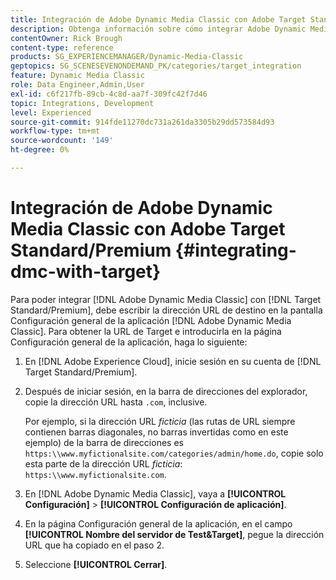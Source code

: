 ```yaml
---
title: Integración de Adobe Dynamic Media Classic con Adobe Target Standard/Premium
description: Obtenga información sobre cómo integrar Adobe Dynamic Media Classic con Adobe Target Standard/Premium.
contentOwner: Rick Brough
content-type: reference
products: SG_EXPERIENCEMANAGER/Dynamic-Media-Classic
geptopics: SG_SCENESEVENONDEMAND_PK/categories/target_integration
feature: Dynamic Media Classic
role: Data Engineer,Admin,User
exl-id: c6f217fb-89cb-4c8d-aa7f-309fc42f7d46
topic: Integrations, Development
level: Experienced
source-git-commit: 914fde11270dc731a261da3305b29dd573584d93
workflow-type: tm+mt
source-wordcount: '149'
ht-degree: 0%

---
```


# Integración de Adobe Dynamic Media Classic con Adobe Target Standard/Premium {#integrating-dmc-with-target}

Para poder integrar [!DNL Adobe Dynamic Media Classic] con [!DNL Target Standard/Premium], debe escribir la dirección URL de destino en la pantalla Configuración general de la aplicación [!DNL Adobe Dynamic Media Classic]. Para obtener la URL de Target e introducirla en la página Configuración general de la aplicación, haga lo siguiente:

1. En [!DNL Adobe Experience Cloud], inicie sesión en su cuenta de [!DNL Target Standard/Premium].
1. Después de iniciar sesión, en la barra de direcciones del explorador, copie la dirección URL hasta `.com`, inclusive.

   Por ejemplo, si la dirección URL *ficticia* (las rutas de URL siempre contienen barras diagonales, no barras invertidas como en este ejemplo) de la barra de direcciones es `https:\\www.myfictionalsite.com/categories/admin/home.do`, copie solo esta parte de la dirección URL *ficticia*: `https:\\www.myfictionalsite.com`.

1. En [!DNL Adobe Dynamic Media Classic], vaya a **[!UICONTROL Configuración]** > **[!UICONTROL Configuración de aplicación]**.
1. En la página Configuración general de la aplicación, en el campo **[!UICONTROL Nombre del servidor de Test&amp;Target]**, pegue la dirección URL que ha copiado en el paso 2.
1. Seleccione **[!UICONTROL Cerrar]**.
